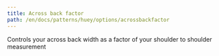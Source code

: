 ```yaml
---
title: Across back factor
path: /en/docs/patterns/huey/options/acrossbackfactor
---
```


Controls your across back width as a factor of your shoulder to shoulder measurement